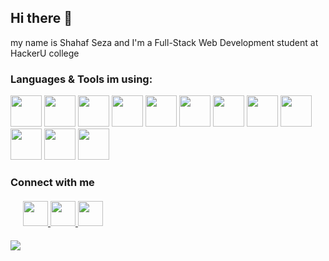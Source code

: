 ## Hi there 👋
my name is Shahaf Seza and I'm a Full-Stack Web Development student at HackerU college

### Languages & Tools im using:
<div>
  <img src="https://i.ibb.co/Fh765MP/html5.png" width='50'>
  <img src="https://i.ibb.co/cNBjXM9/css3.png" width='50'>
  <img src="https://i.ibb.co/M1rrKMf/javascript.png" width='50'>
  <img src="https://i.ibb.co/rk3fgDg/bootstrap-plain-wordmark-logo-icon-146620.png" width='50'>
  <img src="https://i.ibb.co/jrZqC5R/jquery.gif" width='50'>
  <img src="https://i.ibb.co/M5TXgL0/sass.png" width='50'>
  <img src="https://i.ibb.co/dJcSmx8/node.png" width='50'>
  <img src="https://i.ibb.co/yS4F2Vc/Mongo.png" width='50'>
  <img src="https://i.ibb.co/98HbrYy/sql.png" width='50'>
  <img src="https://i.ibb.co/wQY24zN/typescript.png" width='50'>
  <img src="https://i.ibb.co/h1Yx5Nn/angular.png" width='50'>
  <img src="https://i.ibb.co/bPtFR0R/react.png" width='50'> 
</div>

### Connect with me 

<div style="margin: 20px">
<a href="https://www.linkedin.com/in/shahafseza/" target="_blank">
    <img height="40" src="https://upload.wikimedia.org/wikipedia/commons/thumb/c/ca/LinkedIn_logo_initials.png/640px-LinkedIn_logo_initials.png"/>
</a>
<a href="https://www.facebook.com/ShahafSeza" target="_blank">
    <img height="40" src="https://www.botanic.co.il/wp-content/uploads/2021/05/facebook-icon-logo-C61047A9E7-seeklogo.com_.png"/>
</a>
<a href="https://www.instagram.com/shahafseza" target="_blank">
    <img height="40" src="https://upload.wikimedia.org/wikipedia/commons/thumb/e/e7/Instagram_logo_2016.svg/2048px-Instagram_logo_2016.svg.png"/>
</a>
</div>



<!--
![](https://komarev.com/ghpvc/?username=shahafrseza&color=green)
-->

<img src="https://github-readme-stats.vercel.app/api/top-langs?username=shahafrseza&layout=compact"/>
